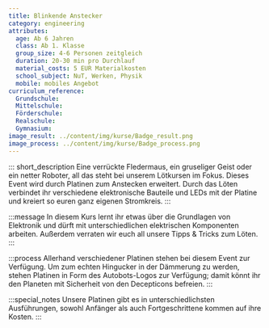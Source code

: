 ```yaml
---
title: Blinkende Anstecker
category: engineering
attributes:
  age: Ab 6 Jahren
  class: Ab 1. Klasse
  group_size: 4-6 Personen zeitgleich
  duration: 20-30 min pro Durchlauf
  material_costs: 5 EUR Materialkosten
  school_subject: NuT, Werken, Physik
  mobile: mobiles Angebot
curriculum_reference:
  Grundschule:   
  Mittelschule:
  Förderschule:    
  Realschule:
  Gymnasium:
image_result: ../content/img/kurse/Badge_result.png
image_process: ../content/img/kurse/Badge_process.png
---
```

::: short_description
Eine verrückte Fledermaus, ein gruseliger Geist oder ein netter Roboter, all das steht bei unserem Lötkursen im Fokus. Dieses Event wird durch Platinen zum Anstecken erweitert. Durch das Löten verbindet ihr verschiedene elektronische Bauteile und LEDs mit der Platine und kreiert so euren ganz eigenen Stromkreis.
:::

:::message
In diesem Kurs lernt ihr etwas über die Grundlagen von Elektronik und dürft mit unterschiedlichen elektrischen Komponenten arbeiten. Außerdem verraten wir euch all unsere Tipps & Tricks zum Löten.
:::

:::process
Allerhand verschiedener Platinen stehen bei diesem Event zur Verfügung. Um zum echten Hingucker in der Dämmerung zu werden, stehen Platinen in Form des Autobots-Logos zur Verfügung; damit könnt ihr den Planeten mit Sicherheit von den Decepticons befreien.
:::

:::special_notes
Unsere Platinen gibt es in unterschiedlichsten Ausführungen, sowohl Anfänger als auch Fortgeschrittene kommen auf ihre Kosten.
:::
